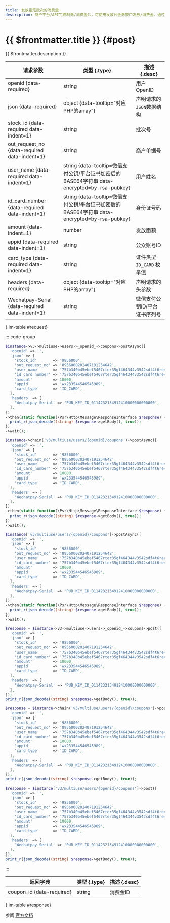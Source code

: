 ```yaml
---
title: 发放指定批次的消费金
description: 商户平台/API完成制券/消费金后，可使用发放代金券接口发券/消费金。通过调用此接口可发放指定批次给指定用户。
---
```


# {{ $frontmatter.title }} {#post}

{{ $frontmatter.description }}

| 请求参数 | 类型 {.type} | 描述 {.desc}
| --- | --- | ---
| openid {data-required} | string | 用户OpenID
| json {data-required} | object {data-tooltip="对应PHP的array"} | 声明请求的`JSON`数据结构
| stock_id {data-required data-indent=1} | string | 批次号
| out_request_no {data-required data-indent=1} | string | 商户单据号
| user_name {data-required data-indent=1} | string {data-tooltip=微信支付公钥/平台证书加密后的BASE64字符串 data-encrypted=by-rsa-pubkey} | 用户姓名
| id_card_number {data-required data-indent=1} | string {data-tooltip=微信支付公钥/平台证书加密后的BASE64字符串 data-encrypted=by-rsa-pubkey} | 身份证号码
| amount {data-indent=1} | number | 发放面额
| appid {data-required data-indent=1} | string | 公众账号ID
| card_type {data-required data-indent=1} | string | 证件类型<br/>`ID_CARD` 枚举值
| headers {data-required} | object {data-tooltip="对应PHP的array"} | 声明请求的头参数
| Wechatpay-Serial {data-required data-indent=1} | string | 微信支付公钥ID/平台证书序列号

{.im-table #request}

::: code-group

```php [异步纯链式]
$instance->v3->multiuse->users->_openid_->coupons->postAsync([
  'openid' => '',
  'json' => [
    'stock_id'       => '9856000',
    'out_request_no' => '8956000202407191254642',
    'user_name'      => '757b340b45ebef5467rter35gf464344v3542sdf4t6re4tb4f54ty45t4yyry45',
    'id_card_number' => '757b340b45ebef5467rter35gf464344v3542sdf4t6re4tb4f54ty45t4yyry45',
    'amount'         => 10000,
    'appid'          => 'wx233544546545989',
    'card_type'      => 'ID_CARD',
  ],
  'headers' => [
    'Wechatpay-Serial' => 'PUB_KEY_ID_0114232134912410000000000000',
  ],
])
->then(static function(\Psr\Http\Message\ResponseInterface $response) {
  print_r(json_decode((string) $response->getBody(), true));
})
->wait();
```

```php [异步声明式]
$instance->chain('v3/multiuse/users/{openid}/coupons')->postAsync([
  'openid' => '',
  'json' => [
    'stock_id'       => '9856000',
    'out_request_no' => '8956000202407191254642',
    'user_name'      => '757b340b45ebef5467rter35gf464344v3542sdf4t6re4tb4f54ty45t4yyry45',
    'id_card_number' => '757b340b45ebef5467rter35gf464344v3542sdf4t6re4tb4f54ty45t4yyry45',
    'amount'         => 10000,
    'appid'          => 'wx233544546545989',
    'card_type'      => 'ID_CARD',
  ],
  'headers' => [
    'Wechatpay-Serial' => 'PUB_KEY_ID_0114232134912410000000000000',
  ],
])
->then(static function(\Psr\Http\Message\ResponseInterface $response) {
  print_r(json_decode((string) $response->getBody(), true));
})
->wait();
```

```php [异步属性式]
$instance['v3/multiuse/users/{openid}/coupons']->postAsync([
  'openid' => '',
  'json' => [
    'stock_id'       => '9856000',
    'out_request_no' => '8956000202407191254642',
    'user_name'      => '757b340b45ebef5467rter35gf464344v3542sdf4t6re4tb4f54ty45t4yyry45',
    'id_card_number' => '757b340b45ebef5467rter35gf464344v3542sdf4t6re4tb4f54ty45t4yyry45',
    'amount'         => 10000,
    'appid'          => 'wx233544546545989',
    'card_type'      => 'ID_CARD',
  ],
  'headers' => [
    'Wechatpay-Serial' => 'PUB_KEY_ID_0114232134912410000000000000',
  ],
])
->then(static function(\Psr\Http\Message\ResponseInterface $response) {
  print_r(json_decode((string) $response->getBody(), true));
})
->wait();
```

```php [同步纯链式]
$response = $instance->v3->multiuse->users->_openid_->coupons->post([
  'openid' => '',
  'json' => [
    'stock_id'       => '9856000',
    'out_request_no' => '8956000202407191254642',
    'user_name'      => '757b340b45ebef5467rter35gf464344v3542sdf4t6re4tb4f54ty45t4yyry45',
    'id_card_number' => '757b340b45ebef5467rter35gf464344v3542sdf4t6re4tb4f54ty45t4yyry45',
    'amount'         => 10000,
    'appid'          => 'wx233544546545989',
    'card_type'      => 'ID_CARD',
  ],
  'headers' => [
    'Wechatpay-Serial' => 'PUB_KEY_ID_0114232134912410000000000000',
  ],
]);
print_r(json_decode((string) $response->getBody(), true));
```

```php [同步声明式]
$response = $instance->chain('v3/multiuse/users/{openid}/coupons')->post([
  'openid' => '',
  'json' => [
    'stock_id'       => '9856000',
    'out_request_no' => '8956000202407191254642',
    'user_name'      => '757b340b45ebef5467rter35gf464344v3542sdf4t6re4tb4f54ty45t4yyry45',
    'id_card_number' => '757b340b45ebef5467rter35gf464344v3542sdf4t6re4tb4f54ty45t4yyry45',
    'amount'         => 10000,
    'appid'          => 'wx233544546545989',
    'card_type'      => 'ID_CARD',
  ],
  'headers' => [
    'Wechatpay-Serial' => 'PUB_KEY_ID_0114232134912410000000000000',
  ],
]);
print_r(json_decode((string) $response->getBody(), true));
```

```php [同步属性式]
$response = $instance['v3/multiuse/users/{openid}/coupons']->post([
  'openid' => '',
  'json' => [
    'stock_id'       => '9856000',
    'out_request_no' => '8956000202407191254642',
    'user_name'      => '757b340b45ebef5467rter35gf464344v3542sdf4t6re4tb4f54ty45t4yyry45',
    'id_card_number' => '757b340b45ebef5467rter35gf464344v3542sdf4t6re4tb4f54ty45t4yyry45',
    'amount'         => 10000,
    'appid'          => 'wx233544546545989',
    'card_type'      => 'ID_CARD',
  ],
  'headers' => [
    'Wechatpay-Serial' => 'PUB_KEY_ID_0114232134912410000000000000',
  ],
]);
print_r(json_decode((string) $response->getBody(), true));
```

:::

| 返回字典 | 类型 {.type} | 描述 {.desc}
| --- | --- | ---
| coupon_id {data-required} | string | 消费金ID

{.im-table #response}

参阅 [官方文档](https://pay.weixin.qq.com/docs/merchant/apis/multiuse-coupon/multiuse-coupon/send-multiuse-coupon.html)
